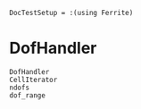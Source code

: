 ```@meta
DocTestSetup = :(using Ferrite)
```

# DofHandler

```@docs
DofHandler
CellIterator
ndofs
dof_range
```
